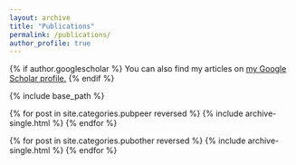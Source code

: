 ```yaml
---
layout: archive
title: "Publications"
permalink: /publications/
author_profile: true
---
```


{% if author.googlescholar %}
  You can also find my articles on <u><a href="{{author.googlescholar}}">my Google Scholar profile</a>.</u>
{% endif %}

{% include base_path %}


{% for post in site.categories.pubpeer reversed %}
  {% include archive-single.html %}
{% endfor %}


{% for post in site.categories.pubother reversed %}
  {% include archive-single.html %}
{% endfor %}
